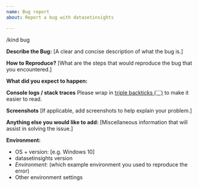 ```yaml
---
name: Bug report
about: Report a bug with datasetinsights

---
```


/kind bug



**Describe the Bug:**
[A clear and concise description of what the bug is.]

**How to Reproduce?**
[What are the steps that would reproduce the bug that you encountered.]

**What did you expect to happen:**

**Console logs / stack traces**
Please wrap in [triple backticks (```)](https://help.github.com/en/articles/creating-and-highlighting-code-blocks) to make it easier to read.

**Screenshots**
[If applicable, add screenshots to help explain your problem.]

**Anything else you would like to add:**
[Miscellaneous information that will assist in solving the issue.]

**Environment:**

- OS + version: [e.g. Windows 10]
- datasetinsights version
- _Environment_: (which example environment you used to reproduce the error)
- Other environment settings

